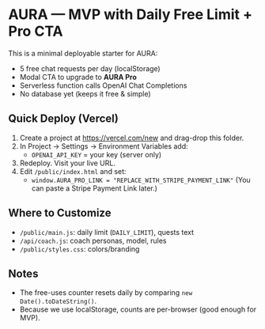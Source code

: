 # AURA — MVP with Daily Free Limit + Pro CTA

This is a minimal deployable starter for AURA:
- 5 free chat requests per day (localStorage)
- Modal CTA to upgrade to **AURA Pro**
- Serverless function calls OpenAI Chat Completions
- No database yet (keeps it free & simple)

## Quick Deploy (Vercel)
1) Create a project at https://vercel.com/new and drag-drop this folder.
2) In Project → Settings → Environment Variables add:
   - `OPENAI_API_KEY` = your key (server only)
3) Redeploy. Visit your live URL.
4) Edit `/public/index.html` and set:
   - `window.AURA_PRO_LINK = "REPLACE_WITH_STRIPE_PAYMENT_LINK"`
     (You can paste a Stripe Payment Link later.)

## Where to Customize
- `/public/main.js`: daily limit (`DAILY_LIMIT`), quests text
- `/api/coach.js`: coach personas, model, rules
- `/public/styles.css`: colors/branding

## Notes
- The free-uses counter resets daily by comparing `new Date().toDateString()`.
- Because we use localStorage, counts are per-browser (good enough for MVP).
